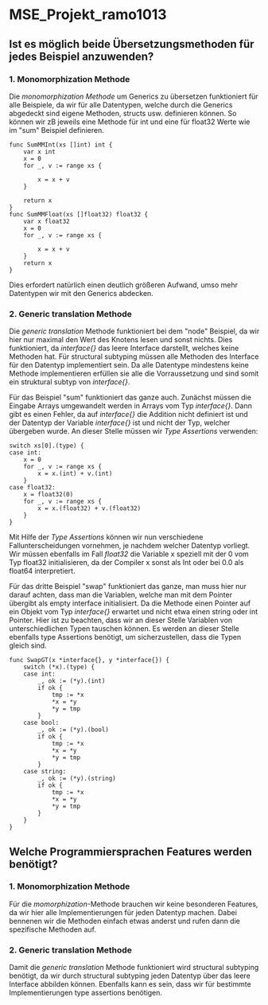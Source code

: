 # MSE_Projekt_ramo1013

## Ist es möglich beide Übersetzungsmethoden für jedes Beispiel anzuwenden?
### 1. Monomorphization Methode
Die *monomorphization Methode* um Generics zu übersetzen funktioniert für alle Beispiele, da wir für alle Datentypen, welche durch die Generics abgedeckt sind eigene Methoden, structs usw. definieren können. So können wir zB jeweils eine Methode für int und eine für float32 Werte wie im "sum" Beispiel definieren. 

    func SumMMInt(xs []int) int {
	    var x int
	    x = 0
	    for _, v := range xs {

		    x = x + v
	    }

	    return x
    }
    func SumMMFloat(xs []float32) float32 {
	    var x float32
	    x = 0
	    for _, v := range xs {

		    x = x + v
	    }
	    return x
    }

Dies erfordert natürlich einen deutlich größeren Aufwand, umso mehr Datentypen wir mit den Generics abdecken.

### 2. Generic translation Methode
Die *generic translation* Methode funktioniert bei dem "node" Beispiel, da wir hier nur maximal den Wert des Knotens lesen und sonst nichts. Dies funktioniert, da *interface{}* das leere Interface darstellt, welches keine Methoden hat. Für structural subtyping müssen alle Methoden des Interface für den Datentyp implementiert sein. Da alle Datentype mindestens keine Methode implementieren erfüllen sie alle die Vorraussetzung und sind somit ein struktural subtyp von *interface{}*.

Für das Beispiel "sum" funktioniert das ganze auch. Zunächst müssen die Eingabe Arrays umgewandelt werden in Arrays vom Typ *interface{}*. Dann gibt es einen Fehler, da auf *interface{}* die Addition nicht definiert ist und der Datentyp der Variable *interface{}* ist und nicht der Typ, welcher übergeben wurde. An dieser Stelle müssen wir *Type Assertions* verwenden:

    switch xs[0].(type) {
	case int:
        x = 0
		for _, v := range xs {
			x = x.(int) + v.(int)
		}
    case float32:
        x = float32(0)
		for _, v := range xs {
			x = x.(float32) + v.(float32)
		}
    }

Mit Hilfe der *Type Assertions* können wir nun verschiedene Fallunterscheidungen vornehmen, je nachdem welcher Datentyp vorliegt. Wir müssen ebenfalls im Fall *float32* die Variable x speziell mit der 0 vom Typ float32 initialisieren, da der Compiler x sonst als Int oder bei 0.0 als float64 interpretiert.

Für das dritte Beispiel "swap" funktioniert das ganze, man muss hier nur darauf achten, dass man die Variablen, welche man mit dem Pointer übergibt als empty interface initialisiert. Da die Methode einen Pointer auf ein Objekt vom Typ *interface{}* erwartet und nicht etwa einen string oder int Pointer. Hier ist zu beachten, dass wir an dieser Stelle Variablen von unterschiedlichen Typen tauschen können. Es werden an dieser Stelle ebenfalls type Assertions benötigt, um sicherzustellen, dass die Typen gleich sind.

    func SwapGT(x *interface{}, y *interface{}) {
        switch (*x).(type) {
        case int:
            _, ok := (*y).(int)
            if ok {
                tmp := *x
                *x = *y
                *y = tmp
            }
        case bool:
            _, ok := (*y).(bool)
            if ok {
                tmp := *x
                *x = *y
                *y = tmp
            }
        case string:
            _, ok := (*y).(string)
            if ok {
                tmp := *x
                *x = *y
                *y = tmp
            }
        }
    }

## Welche Programmiersprachen Features werden benötigt?
### 1. Monomorphization Methode

Für die *momorphization*-Methode brauchen wir keine besonderen Features, da wir hier alle Implementierungen für jeden Datentyp machen. Dabei bennenen wir die Methoden einfach etwas anderst und rufen dann die spezifische Methoden auf.

### 2. Generic translation Methode

Damit die *generic translation* Methode funktioniert wird structural subtyping benötigt, da wir durch structural subtyping jeden Datentyp über das leere Interface abbilden können. Ebenfalls kann es sein, dass wir für bestimmte Implementierungen type assertions benötigen. 
